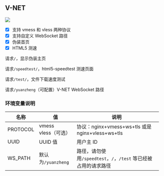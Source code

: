 ## V-NET
[![](https://www.herokucdn.com/deploy/button.png)](https://heroku.com/deploy)

- [x] 支持 vmess 和 vless 两种协议
- [x] 支持自定义 WebSocket 路径
- [x] 伪装首页
- [x] HTML5 测速

请求`/`，显示伪装主页

请求`/speedtest/`，html5-speedtest 测速页面

请求`/test/`，文件下载速度测试

请求`/yuanzheng`（可配置）V-NET WebSocket 路径

### 环境变量说明

|  名称 | 值  | 说明  |
| ------------ | ------------ | ------------ |
|  PROTOCOL |  vmess<br>vless（可选） |  协议：nginx+vmess+ws+tls 或是 nginx+vless+ws+tls |
|  UUID |  UUID 值 | 用户主 ID  |
|  WS_PATH | 默认为`/yuanzheng` |  路径，请勿使用`/speedtest`，`/`，`/test` 等已经被占用的请求路径 |